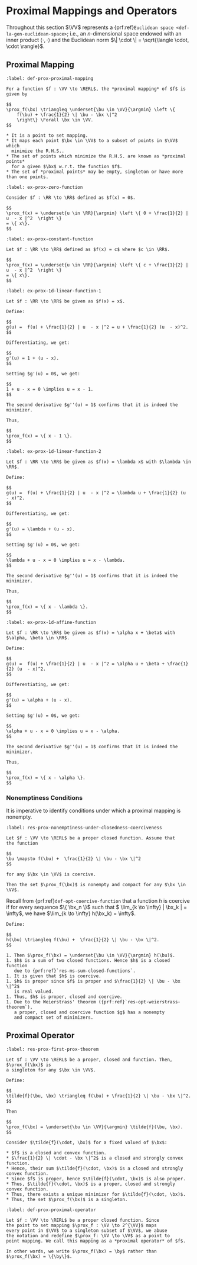 # Proximal Mappings and Operators

Throughout this section $\VV$ represents a
{prf:ref}`Euclidean space <def-la-gen-euclidean-space>`;
i.e., an $n$-dimensional space endowed with
an inner product $\langle \cdot, \cdot \rangle$
and the Euclidean norm $\| \cdot \| = \sqrt{\langle \cdot, \cdot \rangle}$.


## Proximal Mapping

```{prf:definition} Proximal mapping
:label: def-prox-proximal-mapping

For a function $f : \VV \to \RERL$, the *proximal mapping* of $f$ is given by

$$
\prox_f(\bx) \triangleq \underset{\bu \in \VV}{\argmin} \left \{
    f(\bu) + \frac{1}{2} \| \bu - \bx \|^2
    \right\} \Forall \bx \in \VV.
$$

* It is a point to set mapping.
* It maps each point $\bx \in \VV$ to a subset of points in $\VV$ which
  minimize the R.H.S..
* The set of points which minimize the R.H.S. are known as *proximal points*
  for a given $\bx$ w.r.t. the function $f$.
* The set of *proximal points* may be empty, singleton or have more than one points. 
```

```{prf:example} Zero function
:label: ex-prox-zero-function

Consider $f : \RR \to \RR$ defined as $f(x) = 0$.

$$
\prox_f(x) = \underset{u \in \RR}{\argmin} \left \{ 0 + \frac{1}{2} | u  - x |^2  \right \} 
= \{ x\}.
$$
```

```{prf:example} Constant value function
:label: ex-prox-constant-function

Let $f : \RR \to \RR$ defined as $f(x) = c$ where $c \in \RR$.

$$
\prox_f(x) = \underset{u \in \RR}{\argmin} \left \{ c + \frac{1}{2} | u  - x |^2  \right \} 
= \{ x\}.
$$
```

```{prf:example} 1D Linear function I
:label: ex-prox-1d-linear-function-1

Let $f : \RR \to \RR$ be given as $f(x) = x$.

Define: 

$$
g(u) =  f(u) + \frac{1}{2} | u  - x |^2 = u + \frac{1}{2} (u  - x)^2. 
$$

Differentiating, we get:

$$
g'(u) = 1 + (u - x).
$$

Setting $g'(u) = 0$, we get:

$$
1 + u - x = 0 \implies u = x - 1.
$$

The second derivative $g''(u) = 1$ confirms that it is indeed the minimizer.

Thus,

$$
\prox_f(x) = \{ x - 1 \}.
$$
```

```{prf:example} 1D Linear function II
:label: ex-prox-1d-linear-function-2

Let $f : \RR \to \RR$ be given as $f(x) = \lambda x$ with $\lambda \in \RR$.

Define: 

$$
g(u) =  f(u) + \frac{1}{2} | u  - x |^2 = \lambda u + \frac{1}{2} (u  - x)^2. 
$$

Differentiating, we get:

$$
g'(u) = \lambda + (u - x).
$$

Setting $g'(u) = 0$, we get:

$$
\lambda + u - x = 0 \implies u = x - \lambda.
$$

The second derivative $g''(u) = 1$ confirms that it is indeed the minimizer.

Thus,

$$
\prox_f(x) = \{ x - \lambda \}.
$$
```

```{prf:example} 1D Affine function
:label: ex-prox-1d-affine-function

Let $f : \RR \to \RR$ be given as $f(x) = \alpha x + \beta$ with $\alpha, \beta \in \RR$.

Define: 

$$
g(u) =  f(u) + \frac{1}{2} | u  - x |^2 = \alpha u + \beta + \frac{1}{2} (u  - x)^2. 
$$

Differentiating, we get:

$$
g'(u) = \alpha + (u - x).
$$

Setting $g'(u) = 0$, we get:

$$
\alpha + u - x = 0 \implies u = x - \alpha.
$$

The second derivative $g''(u) = 1$ confirms that it is indeed the minimizer.

Thus,

$$
\prox_f(x) = \{ x - \alpha \}.
$$
```

### Nonemptiness Conditions

It is imperative to identify conditions under which
a proximal mapping is nonempty.

```{prf:theorem} Nonemptiness under closedness and coerciveness
:label: res-prox-nonemptiness-under-closedness-coerciveness

Let $f : \VV \to \RERL$ be a proper closed function. Assume that 
the function

$$
\bu \mapsto f(\bu) +  \frac{1}{2} \| \bu - \bx \|^2
$$

for any $\bx \in \VV$ is coercive. 

Then the set $\prox_f(\bx)$ is nonempty and compact for any $\bx \in \VV$.
```

Recall from {prf:ref}`def-opt-coercive-function` that
a function $h$ is coercive if for every sequence $\{ \bx_n \}$
such that $ \lim_{k \to \infty} \| \bx_k \| = \infty$,
we have $\lim_{k \to \infty} h(\bx_k) = \infty$.

```{prf:proof}
Define:

$$
h(\bu) \triangleq f(\bu) +  \frac{1}{2} \| \bu - \bx \|^2.
$$

1. Then $\prox_f(\bx) = \underset{\bu \in \VV}{\argmin} h(\bu)$.
1. $h$ is a sum of two closed functions. Hence $h$ is a closed function
   due to {prf:ref}`res-ms-sum-closed-functions`.
1. It is given that $h$ is coercive.
1. $h$ is proper since $f$ is proper and $\frac{1}{2} \| \bu - \bx \|^2$
   is real valued.
1. Thus, $h$ is proper, closed and coercive.
1. Due to the Weierstrass' theorem ({prf:ref}`res-opt-weierstrass-theorem`),
   a proper, closed and coercive function $g$ has a nonempty
   and compact set of minimizers.
```

## Proximal Operator

```{prf:theorem} First prox theorem
:label: res-prox-first-prox-theorem

Let $f : \VV \to \RERL$ be a proper, closed and function. Then, $\prox_f(\bx)$ is
a singleton for any $\bx \in \VV$.  
```

```{prf:proof}
Define:

$$
\tilde{f}(\bu, \bx) \triangleq f(\bu) + \frac{1}{2} \| \bu - \bx \|^2.
$$

Then 

$$
\prox_f(\bx) = \underset{\bu \in \VV}{\argmin} \tilde{f}(\bu, \bx).
$$

Consider $\tilde{f}(\cdot, \bx)$ for a fixed valued of $\bx$:

* $f$ is a closed and convex function.
* $\frac{1}{2} \| \cdot - \bx \|^2$ is a closed and strongly convex function.
* Hence, their sum $\tilde{f}(\cdot, \bx)$ is a closed and strongly convex function.
* Since $f$ is proper, hence $\tilde{f}(\cdot, \bx)$ is also proper.
* Thus, $\tilde{f}(\cdot, \bx)$ is a proper, closed and strongly convex function.
* Thus, there exists a unique minimizer for $\tilde{f}(\cdot, \bx)$. 
* Thus, the set $\prox_f(\bx)$ is a singleton.
```

```{prf:definition} Proximal operator
:label: def-prox-proximal-operator

Let $f : \VV \to \RERL$ be a proper closed function. Since 
the point to set mapping $\prox_f : \VV \to 2^{\VV}$ maps 
every point in $\VV$ to a singleton subset of $\VV$, we abuse
the notation and redefine $\prox_f: \VV \to \VV$ as a point to
point mapping. We call this mapping as a *proximal operator* of $f$. 

In other words, we write $\prox_f(\bx) = \by$ rather than $\prox_f(\bx) = \{\by\}$.
```
